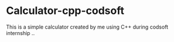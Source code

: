 # Calculator-cpp-codsoft
This is a simple calculator created by me using C++ during codsoft internship ..
